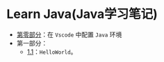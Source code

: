 # Learn Java(Java学习笔记)

* [第零部分](./docs/setup.md)：在 `Vscode` 中配置 `Java` 环境
* 第一部分：  
    * [1.1](./docs/1.1.md)：`HelloWorld`。